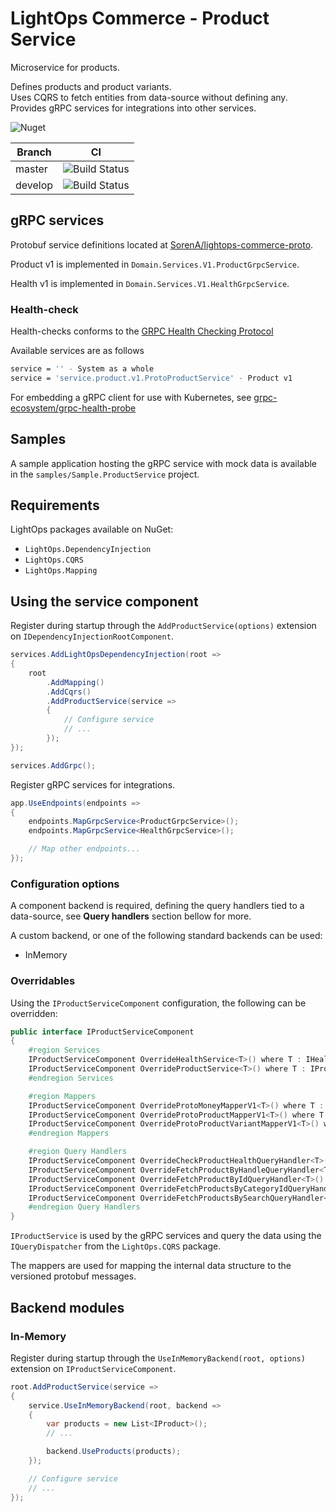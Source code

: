 # LightOps Commerce - Product Service

Microservice for products.

Defines products and product variants.  
Uses CQRS to fetch entities from data-source without defining any.  
Provides gRPC services for integrations into other services.

![Nuget](https://img.shields.io/nuget/v/LightOps.Commerce.Services.Product)

| Branch | CI |
| --- | --- |
| master | ![Build Status](https://dev.azure.com/sorendev/LightOps%20Commerce/_apis/build/status/LightOps.Commerce.Services.Product?branchName=master) |
| develop | ![Build Status](https://dev.azure.com/sorendev/LightOps%20Commerce/_apis/build/status/LightOps.Commerce.Services.Product?branchName=develop) |

## gRPC services

Protobuf service definitions located at [SorenA/lightops-commerce-proto](https://github.com/SorenA/lightops-commerce-proto).

Product v1 is implemented in `Domain.Services.V1.ProductGrpcService`.

Health v1 is implemented in `Domain.Services.V1.HealthGrpcService`.

### Health-check

Health-checks conforms to the [GRPC Health Checking Protocol](https://github.com/grpc/grpc/blob/master/doc/health-checking.md)

Available services are as follows

```bash
service = '' - System as a whole
service = 'service.product.v1.ProtoProductService' - Product v1
```

For embedding a gRPC client for use with Kubernetes, see [grpc-ecosystem/grpc-health-probe](https://github.com/grpc-ecosystem/grpc-health-probe)

## Samples

A sample application hosting the gRPC service with mock data is available in the `samples/Sample.ProductService` project.

## Requirements

LightOps packages available on NuGet:

- `LightOps.DependencyInjection`
- `LightOps.CQRS`
- `LightOps.Mapping`

## Using the service component

Register during startup through the `AddProductService(options)` extension on `IDependencyInjectionRootComponent`.

```csharp
services.AddLightOpsDependencyInjection(root =>
{
    root
        .AddMapping()
        .AddCqrs()
        .AddProductService(service =>
        {
            // Configure service
            // ...
        });
});

services.AddGrpc();
```

Register gRPC services for integrations.

```csharp
app.UseEndpoints(endpoints =>
{
    endpoints.MapGrpcService<ProductGrpcService>();
    endpoints.MapGrpcService<HealthGrpcService>();

    // Map other endpoints...
});
```

### Configuration options

A component backend is required, defining the query handlers tied to a data-source, see **Query handlers** section bellow for more.

A custom backend, or one of the following standard backends can be used:

- InMemory

### Overridables

Using the `IProductServiceComponent` configuration, the following can be overridden:

```csharp
public interface IProductServiceComponent
{
    #region Services
    IProductServiceComponent OverrideHealthService<T>() where T : IHealthService;
    IProductServiceComponent OverrideProductService<T>() where T : IProductService;
    #endregion Services

    #region Mappers
    IProductServiceComponent OverrideProtoMoneyMapperV1<T>() where T : IMapper<Money, Proto.Services.Product.V1.ProtoMoney>;
    IProductServiceComponent OverrideProtoProductMapperV1<T>() where T : IMapper<IProduct, Proto.Services.Product.V1.ProtoProduct>;
    IProductServiceComponent OverrideProtoProductVariantMapperV1<T>() where T : IMapper<IProductVariant, Proto.Services.Product.V1.ProtoProductVariant>;
    #endregion Mappers

    #region Query Handlers
    IProductServiceComponent OverrideCheckProductHealthQueryHandler<T>() where T : ICheckProductHealthQueryHandler;
    IProductServiceComponent OverrideFetchProductByHandleQueryHandler<T>() where T : IFetchProductByHandleQueryHandler;
    IProductServiceComponent OverrideFetchProductByIdQueryHandler<T>() where T : IFetchProductByIdQueryHandler;
    IProductServiceComponent OverrideFetchProductsByCategoryIdQueryHandler<T>() where T : IFetchProductsByCategoryIdQueryHandler;
    IProductServiceComponent OverrideFetchProductsBySearchQueryHandler<T>() where T : IFetchProductsBySearchQueryHandler;
    #endregion Query Handlers
}
```

`IProductService` is used by the gRPC services and query the data using the `IQueryDispatcher` from the `LightOps.CQRS` package.

The mappers are used for mapping the internal data structure to the versioned protobuf messages.

## Backend modules

### In-Memory

Register during startup through the `UseInMemoryBackend(root, options)` extension on `IProductServiceComponent`.

```csharp
root.AddProductService(service =>
{
    service.UseInMemoryBackend(root, backend =>
    {
        var products = new List<IProduct>();
        // ...

        backend.UseProducts(products);
    });

    // Configure service
    // ...
});
```
